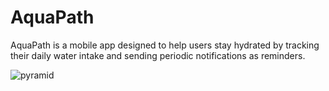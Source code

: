 # AquaPath

AquaPath is a mobile app designed to help users stay hydrated by tracking their daily water intake and sending periodic notifications as reminders.


![pyramid](https://github.com/user-attachments/assets/89a92f6e-4b84-4719-8ff7-269153939ce8)
